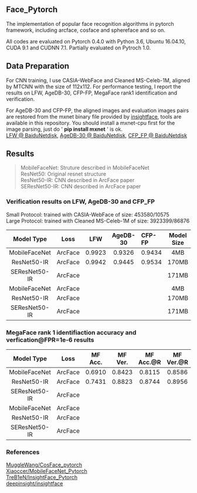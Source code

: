 ## Face_Pytorch
The implementation of  popular face recognition algorithms in pytorch framework, including arcface, cosface and sphereface and so on.

All codes are evaluated on Pytorch 0.4.0 with Python 3.6, Ubuntu 16.04.10, CUDA 9.1 and CUDNN 7.1. Partially evaluated on Pytroch 1.0.	


## Data Preparation
For CNN training, I use CASIA-WebFace and Cleaned MS-Celeb-1M, aligned by MTCNN with the size of 112x112.  For performance testing, I report the results on LFW, AgeDB-30, CFP-FP, MegaFace rank1 identification and verification.

For AgeDB-30 and CFP-FP, the aligned images and evaluation images pairs are restored from the mxnet binary file provided by [insightface](https://github.com/deepinsight/insightface), tools are available in this repository. You should install a mxnet-cpu first for the image parsing, just do ' **pip install mxnet** ' is ok.  
[LFW @ BaiduNetdisk](https://pan.baidu.com/s/1Rue4FBmGvdGMPkyy2ZqcdQ),   [AgeDB-30 @ BaiduNetdisk](https://pan.baidu.com/s/1sdw1lO5JfP6Ja99O7zprUg),   [CFP_FP @ BaiduNetdisk](https://pan.baidu.com/s/1gyFAAy427weUd2G-ozMgEg)

## Results
> MobileFaceNet: Struture described in MobileFaceNet  
> ResNet50: Original resnet structure  
> ResNet50-IR: CNN described in ArcFace paper  
> SEResNet50-IR: CNN described in ArcFace paper 
### Verification results on LFW, AgeDB-30 and CFP_FP  
Small Protocol: trained with CASIA-WebFace of size: 453580/10575  
Large Protocol: trained with Cleaned MS-Celeb-1M of size: 3923399/86876

  Model Type    |   Loss    |    LFW   | AgeDB-30 |  CFP-FP  | Model Size | protocol
:--------------:|:---------:|:--------:|:--------:|:---------|:----------:|:--------:
MobileFaceNet   |  ArcFace  |  0.9923  |  0.9326  |   0.9434 |     4MB    |  small
ResNet50-IR     |  ArcFace  |  0.9942  |  0.9445  |   0.9534 |    170MB   |  small  
SEResNet50-IR   |  ArcFace  |          |          |          |    171MB   |  small
MobileFaceNet   |  ArcFace  |          |          |          |     4MB    |  large
ResNet50-IR     |  ArcFace  |          |          |          |    170MB   |  large
SEResNet50-IR   |  ArcFace  |          |          |          |    171MB   |  large

### MegaFace rank 1 identifiaction accuracy and verfication@FPR=1e-6 results

  Model Type    |   Loss    | MF Acc. | MF Ver. | MF Acc.@R | MF Ver.@R |  SIZE | protocol
:--------------:|:---------:|:-------:|:-------:|:---------:|:---------:|:-----:|:-------:
MobileFaceNet   |  ArcFace  | 0.6910  | 0.8423  |  0.8115   |  0.8586   |  4MB  |  small
ResNet50-IR     |  ArcFace  | 0.7431  | 0.8823  |  0.8744   |  0.8956   | 170MB |  small
SEResNet50-IR   |  ArcFace  |         |         |           |           | 171MB |  small
MobileFaceNet   |  ArcFace  |         |         |           |           |  4MB  |  large
ResNet50-IR     |  ArcFace  |         |         |           |           | 170MB |  large
SEResNet50-IR   |  ArcFace  |         |         |           |           | 171MB |  large


### References
[MuggleWang/CosFace_pytorch](https://github.com/MuggleWang/CosFace_pytorch)  
[Xiaoccer/MobileFaceNet_Pytorch](https://github.com/Xiaoccer/MobileFaceNet_Pytorch)  
[TreB1eN/InsightFace_Pytorch](https://github.com/TreB1eN/InsightFace_Pytorch)  
[deepinsight/insightface](https://github.com/deepinsight/insightface)
